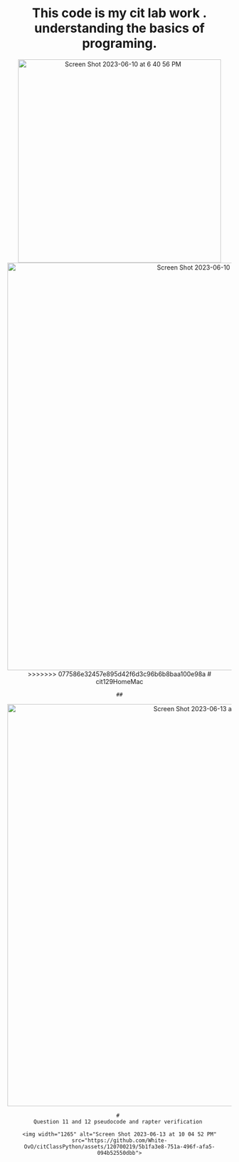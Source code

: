 
<div align="center">
	<h1>This code is my cit lab work .
understanding the basics of programing.
</h1>
<img width="456" alt="Screen Shot 2023-06-10 at 6 40 56 PM" src="https://github.com/White-OvO/citClassPython/assets/120700219/fda00764-932b-4c1b-844d-e80e28bde7cd">

<img width="914" alt="Screen Shot 2023-06-10 at 6 50 17 PM" src="https://github.com/White-OvO/citClassPython/assets/120700219/0f1c7cb7-da74-4d35-9ef1-fb04e26d42e8">
>>>>>>> 077586e32457e895d42f6d3c96b6b8baa100e98a
# cit129HomeMac
	
	##
	
	
	
<img width="902" alt="Screen Shot 2023-06-13 at 8 32 38 PM" src="https://github.com/White-OvO/citClassPython/assets/120700219/e896d2ba-1cd9-4cbe-acf1-872b5c4ac218">

	# 
	Question 11 and 12 pseudocode and rapter verification 
	
	<img width="1265" alt="Screen Shot 2023-06-13 at 10 04 52 PM" src="https://github.com/White-OvO/citClassPython/assets/120700219/5b1fa3e8-751a-496f-afa5-094b52550dbb">
